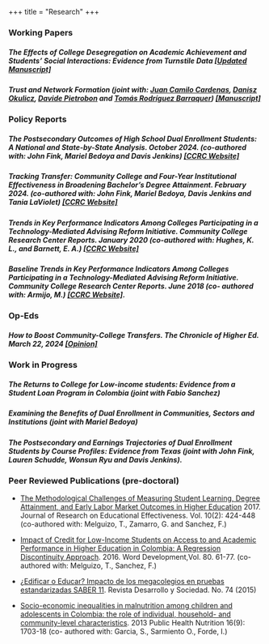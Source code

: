 +++
title = "Research"
+++

### Working Papers
##### The Effects of College Desegregation on Academic Achievement and Students’ Social Interactions: Evidence from Turnstile Data [[Updated Manuscript]](/static/Velasco_turnstiles_diversity2023.pdf)


##### Trust and Network Formation (joint with: [Juan Camilo Cardenas](https://economia.uniandes.edu.co/profesores/juan-camilo-cardenas), [Danisz Okulicz](https://www.okulicz.eu/research), [Davide Pietrobon](https://sites.google.com/view/davide-pietrobon/research?authuser=0) and [Tomás Rodríguez Barraquer](https://sites.google.com/site/tomasrodriguezbarraquer/)) [[Manuscript]](/static/trust_paper.pdf)


### Policy Reports

##### The Postsecondary Outcomes of High School Dual Enrollment Students: A National and State-by-State Analysis. October 2024. (co-authored with: John Fink, Mariel Bedoya and Davis Jenkins) [[CCRC Website]](https://ccrc.tc.columbia.edu/publications/postsecondary-outcomes-dual-enrollment-national-state.html)

##### Tracking Transfer: Community College and Four-Year Institutional Effectiveness in Broadening Bachelor’s Degree Attainment. February 2024. (co-authored with: John Fink, Mariel Bedoya, Davis Jenkins and Tania LaViolet) [[CCRC Website]](https://ccrc.tc.columbia.edu/publications/Tracking-Transfer-Community-College-and-Four-Year-Institutional-Effectiveness-in-Broadening-Bachelors-Degree-Attainment.html)

#####  Trends in Key Performance Indicators Among Colleges Participating in a Technology-Mediated Advising Reform Initiative. Community College Research Center Reports. January 2020 (co-authored with: Hughes, K. L., and Barnett, E. A.) [[CCRC Website]](https://ccrc.tc.columbia.edu/publications/kpis-technology-mediated-advising-reform.html)

##### Baseline Trends in Key Performance Indicators Among Colleges Participating in a Technology-Mediated Advising Reform Initiative. Community College Research Center Reports. June 2018 (co- authored with: Armijo, M.) [[CCRC Website]](https://ccrc.tc.columbia.edu/publications/baseline-kpis-technology-mediated-advising-reform.html).

### Op-Eds

##### How to Boost Community-College Transfers. The Chronicle of Higher Ed. March 22, 2024 [[Opinion]](https://www.chronicle.com/article/how-to-boost-community-college-transfers)

### Work in Progress

##### The Returns to College for Low-income students: Evidence from a Student Loan Program in Colombia (joint with Fabio Sanchez)

##### Examining the Benefits of Dual Enrollment in Communities, Sectors and Institutions (joint with Mariel Bedoya)

##### The Postsecondary and Earnings Trajectories of Dual Enrollment Students by Course Profiles: Evidence from Texas (joint with John Fink, Lauren Schudde, Wonsun Ryu and Davis Jenkins).


### Peer Reviewed Publications (pre-doctoral)

* [The Methodological Challenges of Measuring Student Learning, Degree Attainment, and Early Labor Market Outcomes in Higher Education](https://doi.org/10.1080/19345747.2016.1238985) 2017. Journal of Research on Educational Effectiveness. Vol. 10(2): 424-448 (co-authored with: Melguizo, T., Zamarro, G. and Sanchez, F.)

* [Impact of Credit for Low-Income Students on Access to and Academic Performance in Higher Education in Colombia: A Regression Discontinuity Approach](https://doi.org/10.1016/j.worlddev.2015.11.018). 2016. Word Development,Vol. 80. 61-77. (co- authored with: Melguizo, T., Sanchez, F.)

* [¿Edificar o Educar? Impacto de los megacolegios en pruebas estandarizadas SABER 11](https://revistas.uniandes.edu.co/doi/pdf/10.13043/dys.74.4). Revista Desarrollo y Sociedad. No. 74 (2015)

* [Socio-economic inequalities in malnutrition among children and adolescents in Colombia: the role of individual, household- and community-level characteristics](https://www.cambridge.org/core/journals/public-health-nutrition/article/socioeconomic-inequalities-in-malnutrition-among-children-and-adolescents-in-colombia-the-role-of-individual-household-and-communitylevel-characteristics/C51E7686D1114530155B92A0C2C86738). 2013 Public Health Nutrition 16(9): 1703-18 (co- authored with: Garcia, S., Sarmiento O., Forde, I.)
